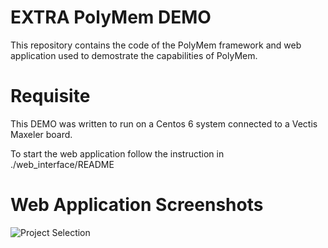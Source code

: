 EXTRA PolyMem DEMO
==================

This repository contains the code of the PolyMem framework and web application used to demostrate the capabilities of PolyMem.

Requisite
=========
This DEMO was written to run on a Centos 6 system connected to a Vectis Maxeler board.

To start the web application follow the instruction in ./web_interface/README 

Web Application Screenshots
===========================

![Project Selection](https://raw.githubusercontent.com/giuliostramondo/extra_polymem_demo/master/images/Extra_UVA_DEMO_Step1.png)
